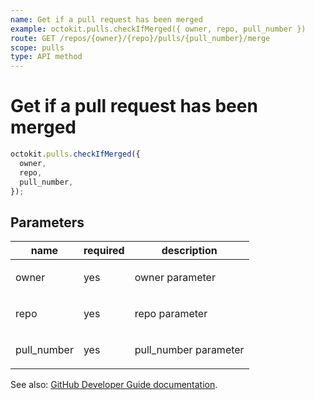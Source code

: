 ```yaml
---
name: Get if a pull request has been merged
example: octokit.pulls.checkIfMerged({ owner, repo, pull_number })
route: GET /repos/{owner}/{repo}/pulls/{pull_number}/merge
scope: pulls
type: API method
---
```


# Get if a pull request has been merged

```js
octokit.pulls.checkIfMerged({
  owner,
  repo,
  pull_number,
});
```

## Parameters

<table>
  <thead>
    <tr>
      <th>name</th>
      <th>required</th>
      <th>description</th>
    </tr>
  </thead>
  <tbody>
    <tr><td>owner</td><td>yes</td><td>

owner parameter

</td></tr>
<tr><td>repo</td><td>yes</td><td>

repo parameter

</td></tr>
<tr><td>pull_number</td><td>yes</td><td>

pull_number parameter

</td></tr>
  </tbody>
</table>

See also: [GitHub Developer Guide documentation](https://developer.github.com/v3/pulls/#get-if-a-pull-request-has-been-merged).
